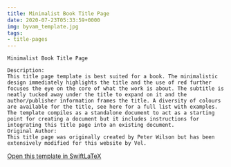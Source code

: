 ```yaml
---
title: Minimalist Book Title Page
date: 2020-07-23T05:33:59+0000
img: byvam_template.jpg
tags:
- title-pages
---
```

```
Minimalist Book Title Page

Description:
This title page template is best suited for a book. The minimalistic design immediately highlights the title and the use of red further focuses the eye on the core of what the work is about. The subtitle is neatly tucked away under the title to expand on it and the author/publisher information frames the title. A diversity of colours are available for the title, see here for a full list with examples.
The template compiles as a standalone document to act as a starting point for creating a document but it includes instructions for integrating this title page into an existing document.
Original Author:
This title page was originally created by Peter Wilson but has been extensively modified for this website by Vel.
```
[Open this template in SwiftLaTeX](https://www.swiftlatex.com/project.html?import=https://swiftlatex.github.io/LaTeXBoilerPlate/zips/gzyjs_template.zip)
